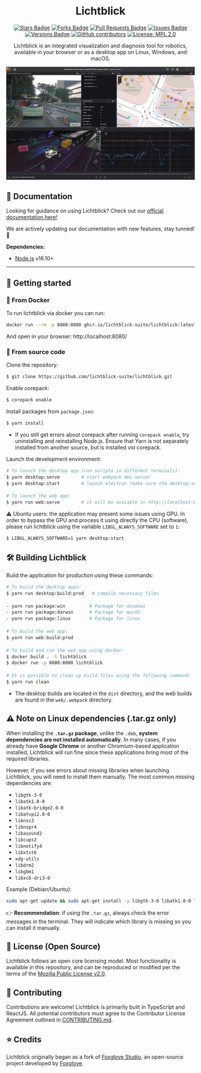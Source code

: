 <h1 align="center">Lichtblick</h1>

<div align="center">
  <a href="https://github.com/lichtblick-suite/lichtblick/stargazers"><img src="https://img.shields.io/github/stars/lichtblick-suite/lichtblick" alt="Stars Badge"/></a>
  <a href="https://github.com/lichtblick-suite/lichtblick/network/members"><img src="https://img.shields.io/github/forks/lichtblick-suite/lichtblick" alt="Forks Badge"/></a>
  <a href="https://github.com/lichtblick-suite/lichtblick/pulls"><img src="https://img.shields.io/github/issues-pr/lichtblick-suite/lichtblick" alt="Pull Requests Badge"/></a>
  <a href="https://github.com/lichtblick-suite/lichtblick/issues"><img src="https://img.shields.io/github/issues/lichtblick-suite/lichtblick" alt="Issues Badge"/></a>
  <a href="https://github.com/lichtblick-suite/lichtblick/issues"><img src="https://img.shields.io/github/package-json/v/lichtblick-suite/lichtblick" alt="Versions Badge"/></a>
  <a href="https://github.com/lichtblick-suite/lichtblick/graphs/contributors"><img alt="GitHub contributors" src="https://img.shields.io/github/contributors/lichtblick-suite/lichtblick?color=2b9348"></a>
  <a href="https://opensource.org/licenses/MPL-2.0"><img src="https://img.shields.io/badge/License-MPL_2.0-brightgreen.svg" alt="License: MPL 2.0"></a>

  <br />
<p  align="center">
Lichtblick is an integrated visualization and diagnosis tool for robotics, available in your browser or as a desktop app on Linux, Windows, and macOS.
</p>
  <p align="center">
    <img alt="Lichtblick screenshot" src="resources/screenshot.png">
  </p>
</div>

## :book: Documentation

Looking for guidance on using Lichtblick? Check out our [official documentation here!](https://lichtblick-suite.github.io/docs/)

We are actively updating our documentation with new features, stay tunned! :rocket:

**Dependencies:**

- [Node.js](https://nodejs.org/en/) v16.10+

<hr/>

## :rocket: Getting started

### :whale: From Docker

To run lichtblick via docker you can run:

```sh
docker run --rm -p 8080:8080 ghcr.io/lichtblick-suite/lichtblick:latest
```

And open in your browser: http://localhost:8080/

### 📑 From source code

Clone the repository:

```sh
$ git clone https://github.com/lichtblick-suite/lichtblick.git
```

Enable corepack:

```sh
$ corepack enable
```

Install packages from `package.json`:

```sh
$ yarn install
```

- If you still get errors about corepack after running `corepack enable`, try uninstalling and reinstalling Node.js. Ensure that Yarn is not separately installed from another source, but is installed _via_ corepack.

Launch the development environment:

```sh
# To launch the desktop app (run scripts in different terminals):
$ yarn desktop:serve        # start webpack dev server
$ yarn desktop:start        # launch electron (make sure the desktop:serve finished to build)

# To launch the web app:
$ yarn run web:serve        # it will be avaiable in http://localhost:8080
```

:warning: Ubuntu users: the application may present some issues using GPU. In order to bypass the GPU and process it using directly the CPU (software), please run lichtblick using the variable `LIBGL_ALWAYS_SOFTWARE` set to `1`:

```sh
$ LIBGL_ALWAYS_SOFTWARE=1 yarn desktop:start
```

## :hammer_and_wrench: Building Lichtblick

Build the application for production using these commands:

```sh
# To build the desktop apps:
$ yarn run desktop:build:prod   # compile necessary files

- yarn run package:win         # Package for windows
- yarn run package:darwin      # Package for macOS
- yarn run package:linux       # Package for linux

# To build the web app:
$ yarn run web:build:prod

# To build and run the web app using docker:
$ docker build . -t lichtblick
$ docker run -p 8080:8080 lichtblick

# It is possible to clean up build files using the following command:
$ yarn run clean
```

- The desktop builds are located in the `dist` directory, and the web builds are found in the `web/.webpack` directory.

## :warning: Note on Linux dependencies (.tar.gz only)

When installing the **`.tar.gz` package**, unlike the `.deb`, **system dependencies are not installed automatically**.
In many cases, if you already have **Google Chrome** or another Chromium-based application installed, Lichtblick will run fine since these applications bring most of the required libraries.

However, if you see errors about missing libraries when launching Lichtblick, you will need to install them manually.
The most common missing dependencies are:

- `libgtk-3-0`
- `libatk1.0-0`
- `libatk-bridge2.0-0`
- `libatspi2.0-0`
- `libnss3`
- `libnspr4`
- `libasound2`
- `libcups2`
- `libnotify4`
- `libxtst6`
- `xdg-utils`
- `libdrm2`
- `libgbm1`
- `libxcb-dri3-0`

Example (Debian/Ubuntu):

```bash
sudo apt-get update && sudo apt-get install -y libgtk-3-0 libatk1.0-0 libatk-bridge2.0-0 libatspi2.0-0 libnss3 libnspr4 libasound2 libcups2 libnotify4 libxtst6 xdg-utils libdrm2 libgbm1 libxcb-dri3-0
```

👉 **Recommendation**: if using the `.tar.gz`, always check the error messages in the terminal. They will indicate which library is missing so you can install it manually.

## :pencil: License (Open Source)

Lichtblick follows an open core licensing model. Most functionality is available in this repository, and can be reproduced or modified per the terms of the [Mozilla Public License v2.0](/LICENSE).

## :handshake: Contributing

Contributions are welcome! Lichtblick is primarily built in TypeScript and ReactJS. All potential contributors must agree to the Contributor License Agreement outlined in [CONTRIBUTING.md](CONTRIBUTING.md).

## :star: Credits

Lichtblick originally began as a fork of [Foxglove Studio](https://github.com/foxglove/studio), an open-source project developed by [Foxglove](https://foxglove.dev/).
